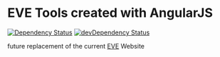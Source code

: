 # EVE Tools created with AngularJS

[![Dependency Status](https://david-dm.org/EdJoPaTo/eve-angular.svg)](https://david-dm.org/EdJoPaTo/eve-angular)
[![devDependency Status](https://david-dm.org/EdJoPaTo/eve-angular/dev-status.svg)](https://david-dm.org/EdJoPaTo/eve-angular#info=devDependencies)

future replacement of the current [EVE](https://github.com/EdJoPaTo/eve) Website
